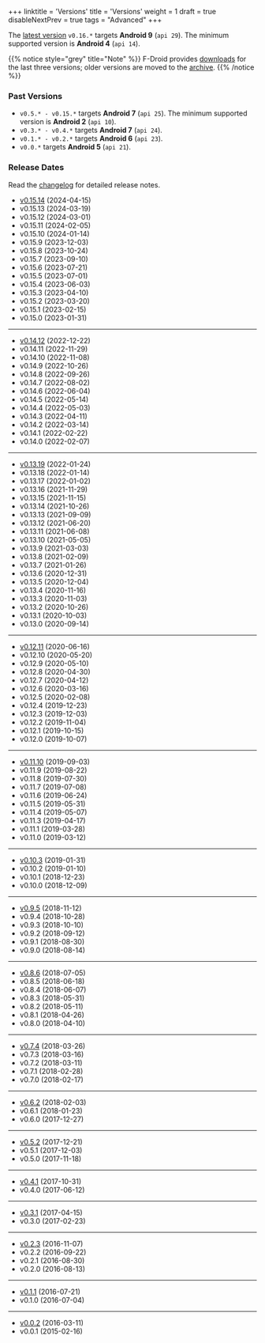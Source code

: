 +++
linktitle = 'Versions'
title = 'Versions'
weight = 1
draft = true
disableNextPrev = true
tags = "Advanced"
+++

The [latest version](../download) `v0.16.*` targets **Android 9** (`api 29`). The minimum supported version is **Android 4** (`api 14`).

{{% notice style="grey" title="Note" %}}
F-Droid provides [downloads](https://f-droid.org/en/packages/com.forrestguice.suntimeswidget/) for the last three versions; older versions are moved to the [archive](https://f-droid.org/archive/).
{{% /notice %}}


### Past Versions

* `v0.5.* - v0.15.*` targets **Android 7** (`api 25`). The minimum supported version is **Android 2** (`api 10`).
* `v0.3.* - v0.4.*` targets **Android 7** (`api 24`).
* `v0.1.* - v0.2.*` targets **Android 6** (`api 23`).
* `v0.0.*` targets **Android 5** (`api 21`).


### Release Dates

Read the [changelog](https://github.com/forrestguice/SuntimesWidget/blob/master/CHANGELOG.md) for detailed release notes.

* [v0.15.14](https://github.com/forrestguice/SuntimesWidget/releases/tag/v0.15.14) (2024-04-15)
* v0.15.13 (2024-03-19)
* v0.15.12 (2024-03-01)
* v0.15.11 (2024-02-05)
* v0.15.10 (2024-01-14)
* v0.15.9 (2023-12-03)
* v0.15.8 (2023-10-24)
* v0.15.7 (2023-09-10)
* v0.15.6 (2023-07-21)
* v0.15.5 (2023-07-01)
* v0.15.4 (2023-06-03)
* v0.15.3 (2023-04-10)
* v0.15.2 (2023-03-20)
* v0.15.1 (2023-02-15)
* v0.15.0 (2023-01-31)
---
* [v0.14.12](https://github.com/forrestguice/SuntimesWidget/releases/tag/v0.14.12) (2022-12-22)
* v0.14.11 (2022-11-29)
* v0.14.10 (2022-11-08)
* v0.14.9 (2022-10-26)
* v0.14.8 (2022-09-26)
* v0.14.7 (2022-08-02)
* v0.14.6 (2022-06-04)
* v0.14.5 (2022-05-14)
* v0.14.4 (2022-05-03)
* v0.14.3 (2022-04-11)
* v0.14.2 (2022-03-14)
* v0.14.1 (2022-02-22)
* v0.14.0 (2022-02-07)
---
* [v0.13.19](https://github.com/forrestguice/SuntimesWidget/releases/tag/v0.13.19) (2022-01-24)
* v0.13.18 (2022-01-14)
* v0.13.17 (2022-01-02)
* v0.13.16 (2021-11-29)
* v0.13.15 (2021-11-15)
* v0.13.14 (2021-10-26)
* v0.13.13 (2021-09-09)
* v0.13.12 (2021-06-20)
* v0.13.11 (2021-06-08)
* v0.13.10 (2021-05-05)
* v0.13.9 (2021-03-03)
* v0.13.8 (2021-02-09)
* v0.13.7 (2021-01-26)
* v0.13.6 (2020-12-31)
* v0.13.5 (2020-12-04)
* v0.13.4 (2020-11-16)
* v0.13.3 (2020-11-03)
* v0.13.2 (2020-10-26)
* v0.13.1 (2020-10-03)
* v0.13.0 (2020-09-14)
---
* [v0.12.11](https://github.com/forrestguice/SuntimesWidget/releases/tag/v0.12.11) (2020-06-16)
* v0.12.10 (2020-05-20)
* v0.12.9 (2020-05-10)
* v0.12.8 (2020-04-30)
* v0.12.7 (2020-04-12)
* v0.12.6 (2020-03-16)
* v0.12.5 (2020-02-08)
* v0.12.4 (2019-12-23)
* v0.12.3 (2019-12-03)
* v0.12.2 (2019-11-04)
* v0.12.1 (2019-10-15)
* v0.12.0 (2019-10-07)
---
* [v0.11.10](https://github.com/forrestguice/SuntimesWidget/releases/tag/v0.11.10) (2019-09-03)
* v0.11.9 (2019-08-22)
* v0.11.8 (2019-07-30)
* v0.11.7 (2019-07-08)
* v0.11.6 (2019-06-24)
* v0.11.5 (2019-05-31)
* v0.11.4 (2019-05-07)
* v0.11.3 (2019-04-17)
* v0.11.1 (2019-03-28)
* v0.11.0 (2019-03-12)
---
* [v0.10.3](https://github.com/forrestguice/SuntimesWidget/releases/tag/v0.10.3) (2019-01-31)
* v0.10.2 (2019-01-10)
* v0.10.1 (2018-12-23)
* v0.10.0 (2018-12-09)
---
* [v0.9.5](https://github.com/forrestguice/SuntimesWidget/releases/tag/v0.9.5) (2018-11-12)
* v0.9.4 (2018-10-28)
* v0.9.3 (2018-10-10)
* v0.9.2 (2018-09-12)
* v0.9.1 (2018-08-30)
* v0.9.0 (2018-08-14)
---
* [v0.8.6](https://github.com/forrestguice/SuntimesWidget/releases/tag/v0.8.6) (2018-07-05)
* v0.8.5 (2018-06-18)
* v0.8.4 (2018-06-07)
* v0.8.3 (2018-05-31)
* v0.8.2 (2018-05-11)
* v0.8.1 (2018-04-26)
* v0.8.0 (2018-04-10)
---
* [v0.7.4](https://github.com/forrestguice/SuntimesWidget/releases/tag/v0.7.4) (2018-03-26)
* v0.7.3 (2018-03-16)
* v0.7.2 (2018-03-11)
* v0.7.1 (2018-02-28)
* v0.7.0 (2018-02-17)
---
* [v0.6.2](https://github.com/forrestguice/SuntimesWidget/releases/tag/v0.6.2) (2018-02-03)
* v0.6.1 (2018-01-23)
* v0.6.0 (2017-12-27)
---
* [v0.5.2](https://github.com/forrestguice/SuntimesWidget/releases/tag/v0.5.2) (2017-12-21)
* v0.5.1 (2017-12-03)
* v0.5.0 (2017-11-18)
---
* [v0.4.1](https://github.com/forrestguice/SuntimesWidget/releases/tag/v0.4.1) (2017-10-31)
* v0.4.0 (2017-06-12)
---
* [v0.3.1](https://github.com/forrestguice/SuntimesWidget/releases/tag/v0.3.1) (2017-04-15)
* v0.3.0 (2017-02-23)
---
* [v0.2.3](https://github.com/forrestguice/SuntimesWidget/releases/tag/v0.2.3) (2016-11-07)
* v0.2.2 (2016-09-22)
* v0.2.1 (2016-08-30)
* v0.2.0 (2016-08-13)
---
* [v0.1.1](https://github.com/forrestguice/SuntimesWidget/releases/tag/v0.1.1) (2016-07-21)
* v0.1.0 (2016-07-04)
---
* [v0.0.2](https://github.com/forrestguice/SuntimesWidget/releases/tag/v0.0.2) (2016-03-11)
* v0.0.1 (2015-02-16)

